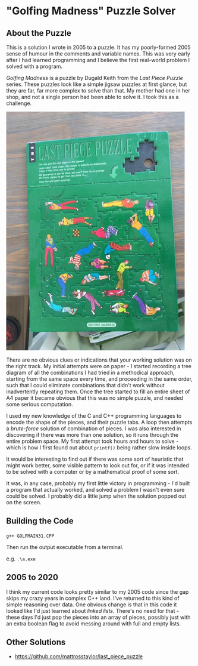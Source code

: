 # "Golfing Madness" Puzzle Solver

## About the Puzzle

This is a solution I wrote in 2005 to a puzzle. It has my poorly-formed 2005 sense of humour in the comments and variable names.
This was very early after I had learned programming and I believe the first real-world problem I solved with a program.

*Golfing Madness* is a puzzle by Dugald Keith from the *Last Piece Puzzle* series. These puzzles look like a simple jigsaw puzzles at first glance,
but they are far, far more complex to solve than that. My mother had one in her shop, and not a single person had been able to solve it. I took this
as a challenge.

!["A photograph of the puzzle when I rediscovered it, and the code, in New Zealand."](photo_of_puzzle.JPG "A photograph of the puzzle when I rediscovered it, and the code, in New Zealand.")

There are no obvious clues or indications that your working solution was on the right track. My initial attempts were on paper - I started recording a tree diagram of all the combinations I had tried in a
methodical approach, starting from the same space every time, and proceeding in the same order, such that I could eliminate combinations that didn't work
without inadvertently repeating them. Once the tree started to fill an entire sheet of A4 paper it became obvious that this was no simple puzzle, and
needed some serious computation.

I used my new knowledge of the C and C++ programming languages to encode the shape of the pieces, and their puzzle tabs. A loop then attempts a *brute-force* solution of combination of pieces.
I was also interested in discovering if there was more than one solution, so it runs through the entire problem space.
My first attempt took hours and hours to solve - which is how I first found out about `printf()` being rather slow inside loops.

It would be interesting to find out if there was some sort of heuristic that might work better, some visible pattern to look out for,
or if it was intended to be solved with a computer or by a mathematical proof of some sort.

It was, in any case, probably my first little victory in programming - I'd built a program that actually worked, and solved a problem I wasn't even sure could be solved.
I probably did a little jump when the solution popped out on the screen.

## Building the Code

`g++ GOLFMAIN31.CPP`

Then run the output executable from a terminal.

e.g. `.\a.exe`

## 2005 to 2020

I think my current code looks pretty similar to my 2005 code since the gap skips my crazy years in complex C++ land. I've returned to this kind of simple reasoning over data.
One obvious change is that in this code it looked like I'd just learned about *linked lists*. There's no need for that - these days I'd just pop the pieces into an array of pieces, possibly just with an extra boolean flag to avoid messing around with full and empty lists.

## Other Solutions

* https://github.com/mattrosstaylor/last_piece_puzzle
